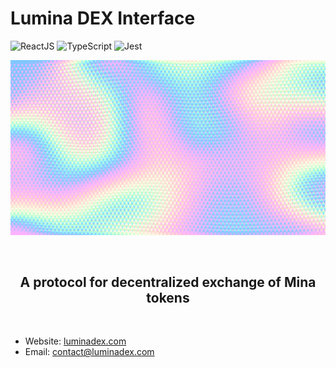 # Lumina DEX Interface

![ReactJS](https://img.shields.io/badge/-ReactJs-61DAFB?logo=react&logoColor=white&style=for-the-badge) ![TypeScript](https://img.shields.io/badge/typescript-%23007ACC.svg?style=for-the-badge&logo=typescript&logoColor=white) ![Jest](https://img.shields.io/badge/Jest-323330?style=for-the-badge&logo=Jest&logoColor=white)

<p align="center">
  <img src="public/background/background.png"/>
</p>

<br />

<h2 align="center">
  A protocol for decentralized exchange of Mina tokens
</h2>

<br />

- Website: [luminadex.com](https://luminadex.com/)
- Email: [contact@luminadex.com](mailto:contact@luminadex.com)
